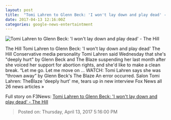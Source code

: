 ```yaml
---
layout: post
title:  "Tomi Lahren to Glenn Beck: 'I won't lay down and play dead' - The Hill"
date: 2017-04-13 12:16:00Z
categories: google-news-entertaintment
---
```


![Tomi Lahren to Glenn Beck: 'I won't lay down and play dead' - The Hill](http://thehill.com/sites/default/files/article_images/lahrentomi03162017getty.jpg)

The Hill Tomi Lahren to Glenn Beck: 'I won't lay down and play dead' The Hill Conservative media personality Tomi Lahren said Wednesday that she's "deeply hurt" by Glenn Beck and The Blaze suspending her last month after she voiced her support for abortion rights, and she'd like to make a clean break. “Let me go. Let me move on ... WATCH: Tomi Lahren says she was “thrown away” by Glenn Beck's The Blaze An error occurred. Salon Tomi Lahren: TheBlaze 'deeply hurt' me, tears up in new interview Fox News all 26 news articles »


Full story on F3News: [Tomi Lahren to Glenn Beck: 'I won't lay down and play dead' - The Hill](http://www.f3nws.com/n/DUsVAD)

> Posted on: Thursday, April 13, 2017 5:16:00 PM
